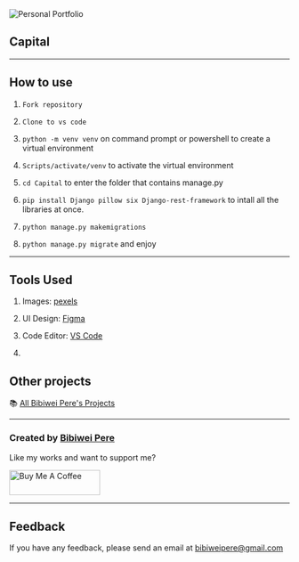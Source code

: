 <img src="" alt="Personal Portfolio" />

## Capital

---

## How to use

1. `Fork repository`

2. `Clone to vs code`

3. `python -m venv venv` on command prompt or powershell to create a virtual environment

4. `Scripts/activate/venv` to activate the virtual environment

5. `cd Capital` to enter the folder that contains manage.py

6. `pip install Django pillow six Django-rest-framework` to intall all the libraries at once.

7. `python manage.py makemigrations`

8. `python manage.py migrate` and enjoy

---

## Tools Used

1. Images: [pexels](https://www.pexels.com/)

2. UI Design: [Figma](https://www.figma.com/)

3. Code Editor: [VS Code](https://code.visualstudio.com/)

4. 

## Other projects

📚 [All Bibiwei Pere's Projects](https://github.com/Bibiwei-Pere/All-projects)

---

### Created by [Bibiwei Pere](https://www.facebook.com/profile.php?id=100074182476935)

Like my works and want to support me?

<a href="https://www.buymeacoffee.com/adrenaline9" target="_blank"><img src="https://cdn.buymeacoffee.com/buttons/v2/default-orange.png" alt="Buy Me A Coffee" style="height: 45px !important; width: 162.75px !important;" ></a>

---

## Feedback

If you have any feedback, please send an email at bibiweipere@gmail.com
